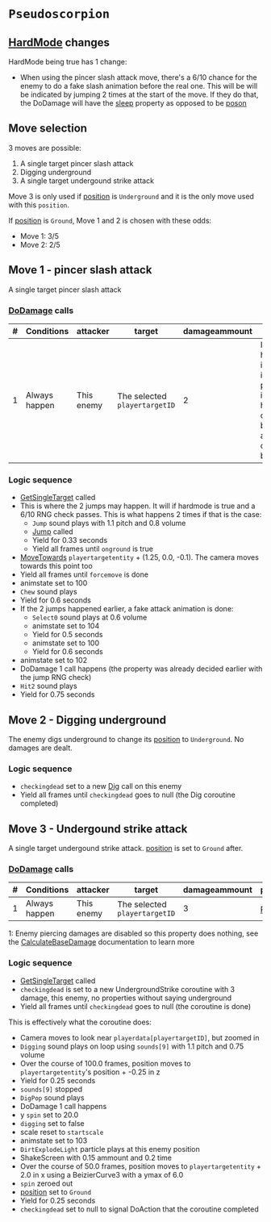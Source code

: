 # `Pseudoscorpion`

## [HardMode](../../Damage%20pipeline/HardMode.md) changes
HardMode being true has 1 change:

- When using the pincer slash attack move, there's a 6/10 chance for the enemy to do a fake slash animation before the real one. This will be will be indicated by jumping 2 times at the start of the move. If they do that, the DoDamage will have the [sleep](../../Damage%20pipeline/AttackProperty.md) property as opposed to be [poson](../../Damage%20pipeline/AttackProperty.md)

## Move selection
3 moves are possible:

1. A single target pincer slash attack
2. Digging underground
3. A single target undergound strike attack

Move 3 is only used if [position](../../Actors%20states/BattlePosition.md) is `Underground` and it is the only move used with this `position`.

If [position](../../Actors%20states/BattlePosition.md) is `Ground`, Move 1 and 2 is chosen with these odds:

- Move 1: 3/5
- Move 2: 2/5

## Move 1 - pincer slash attack
A single target pincer slash attack

### [DoDamage](../../Damage%20pipeline/DoDamage.md) calls

|#|Conditions|attacker|target|damageammount|property|overrides|block|
|-:|---|---|---|---|---|---|---|
|1|Always happen|This enemy|The selected `playertargetID`|2|If hardmode is false, it's [poison](../../Damage%20pipeline/AttackProperty.md). If it's true, it has 6/10 chance to be [sleep](../../Damage%20pipeline/AttackProperty.md) and 4/10 chance to be [poison](../../Damage%20pipeline/AttackProperty.md)|{[BlockSoundOnly](../../Damage%20pipeline/DoDamage.md#blocksoundonly)}|`commandsuccess`|

### Logic sequence

- [GetSingleTarget](../../Actors%20states/Targetting/GetRandomAvaliablePlayer.md#getsingletarget) called
- This is where the 2 jumps may happen. It will if hardmode is true and a 6/10 RNG check passes. This is what happens 2 times if that is the case:
    - `Jump` sound plays with 1.1 pitch and 0.8 volume
    - [Jump](../../../Entities/EntityControl/EntityControl%20Methods.md#jump) called
    - Yield for 0.33 seconds
    - Yield all frames until `onground` is true
- [MoveTowards](../../../Entities/EntityControl/EntityControl%20Methods.md#movetowards) `playertargetentity` + (1.25, 0.0, -0.1). The camera moves towards this point too
- Yield all frames until `forcemove` is done
- animstate set to 100
- `Chew` sound plays
- Yield for 0.6 seconds
- If the 2 jumps happened earlier, a fake attack animation is done:
    - `Select0` sound plays at 0.6 volume
    - animstate set to 104
    - Yield for 0.5 seconds
    - animstate set to 100
    - Yield for 0.6 seconds
- animstate set to 102
- DoDamage 1 call happens (the property was already decided earlier with the jump RNG check)
- `Hit2` sound plays
- Yield for 0.75 seconds

## Move 2 - Digging underground
The enemy digs underground to change its [position](../../Actors%20states/BattlePosition.md) to `Underground`. No damages are dealt.

### Logic sequence

- `checkingdead` set to a new [Dig](../Dig.md) call on this enemy
- Yield all frames until `checkingdead` goes to null (the Dig coroutine completed)

## Move 3 - Undergound strike attack
A single target undergound strike attack. [position](../../Actors%20states/BattlePosition.md) is set to `Ground` after.

### [DoDamage](../../Damage%20pipeline/DoDamage.md) calls

|#|Conditions|attacker|target|damageammount|property|overrides|block|
|-:|---|---|---|---|---|---|---|
|1|Always happen|This enemy|The selected `playertargetID`|3|[Pierce](../../Damage%20pipeline/AttackProperty.md)<sup>1</sup>|null|`commandsuccess`|

1: Enemy piercing damages are disabled so this property does nothing, see the [CalculateBaseDamage](../../Damage%20pipeline/CalculateBaseDamage.md#piercing) documentation to learn more

### Logic sequence

- [GetSingleTarget](../../Actors%20states/Targetting/GetRandomAvaliablePlayer.md#getsingletarget) called
- `checkingdead` is set to a new UndergroundStrike coroutine with 3 damage, this enemy, no properties without saying underground
- Yield all frames until `checkingdead` goes to null (the coroutine is done)

This is effectively what the coroutine does:

- Camera moves to look near `playerdata[playertargetID]`, but zoomed in
- `Digging` sound plays on loop using `sounds[9]` with 1.1 pitch and 0.75 volume
- Over the course of 100.0 frames, position moves to `playertargetentity`'s position + -0.25 in z
- Yield for 0.25 seconds
- `sounds[9]` stopped
- `DigPop` sound plays
- DoDamage 1 call happens
- y `spin` set to 20.0
- `digging` set to false
- scale reset to `startscale`
- animstate set to 103
- `DirtExplodeLight` particle plays at this enemy position
- ShakeScreen with 0.15 ammount and 0.2 time
- Over the course of 50.0 frames, position moves to `playertargetentity` + 2.0 in x using a BeizierCurve3 with a ymax of 6.0
- `spin` zeroed out
- [position](../../Actors%20states/BattlePosition.md) set to `Ground`
- Yield for 0.25 seconds
- `checkingdead` set to null to signal DoAction that the coroutine completed
